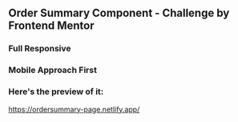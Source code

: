 ## Order Summary Component - Challenge by Frontend Mentor 

### Full Responsive
### Mobile Approach First

### Here's the preview of it:
https://ordersummary-page.netlify.app/

